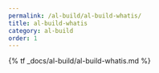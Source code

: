 ```yaml
---
permalink: /al-build/al-build-whatis/
title: al-build-whatis
category: al-build
order: 1
---
```


{% tf _docs/al-build/al-build-whatis.md %}
